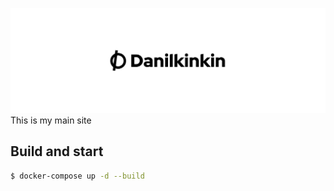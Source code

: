 ![Danilkinkin Site](docs/readme_header.png)
This is my main site

## Build and start
```bash
$ docker-compose up -d --build
```
